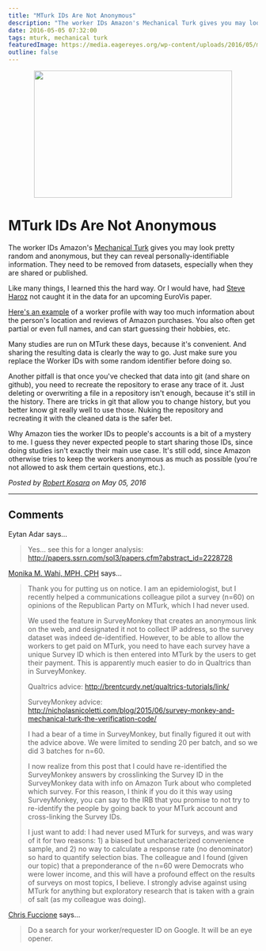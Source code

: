 ```yaml
---
title: "MTurk IDs Are Not Anonymous"
description: "The worker IDs Amazon's Mechanical Turk gives you may look pretty random and anonymous, but they can reveal personally-identifiable information. They need to be removed from datasets, especially when they are shared or published."
date: 2016-05-05 07:32:00
tags: mturk, mechanical turk
featuredImage: https://media.eagereyes.org/wp-content/uploads/2016/05/mturk.png
outline: false
---
```


<p align="center"><img src="https://media.eagereyes.org/wp-content/uploads/2016/05/mturk.png" width="400" height="257" /></p>

# MTurk IDs Are Not Anonymous

The worker IDs Amazon's <a href="https://www.mturk.com/">Mechanical Turk</a> gives you may look pretty random and anonymous, but they can reveal personally-identifiable information. They need to be removed from datasets, especially when they are shared or published.

Like many things, I learned this the hard way. Or I would have, had <a href="http://steveharoz.com/">Steve Haroz</a> not caught it in the data for an upcoming EuroVis paper.

<a href="https://www.amazon.com/gp/profile/A21R62CIBPAHCG">Here's an example</a> of a worker profile with way too much information about the person's location and reviews of Amazon purchases. You also often get partial or even full names, and can start guessing their hobbies, etc.

Many studies are run on MTurk these days, because it's convenient. And sharing the resulting data is clearly the way to go. Just make sure you replace the Worker IDs with some random identifier before doing so.

Another pitfall is that once you've checked that data into git (and share on github), you need to recreate the repository to erase any trace of it. Just deleting or overwriting a file in a repository isn't enough, because it's still in the history. There are tricks in git that allow you to change history, but you better know git really well to use those. Nuking the repository and recreating it with the cleaned data is the safer bet.

Why Amazon ties the worker IDs to people's accounts is a bit of a mystery to me. I guess they never expected people to start sharing those IDs, since doing studies isn't exactly their main use case. It's still odd, since Amazon otherwise tries to keep the workers anonymous as much as possible (you're not allowed to ask them certain questions, etc.).


_Posted by <a href="/about">Robert Kosara</a> on May 05, 2016_


<aside class="comments">

---
## Comments

Eytan Adar says…
>	Yes... see this for a longer analysis: http://papers.ssrn.com/sol3/papers.cfm?abstract_id=2228728

<a href="http://www.dethwench.com" rel="nofollow noopener" target="_blank">Monika M. Wahi, MPH, CPH</a> says…
>	Thank you for putting us on notice. I am an epidemiologist, but I recently helped a communications colleague pilot a survey (n=60) on opinions of the Republican Party on MTurk, which I had never used. 
>	
>	We used the feature in SurveyMonkey that creates an anonymous link on the web, and designated it not to collect IP address, so the survey dataset was indeed de-identified. However, to be able to allow the workers to get paid on MTurk, you need to have each survey have a unique Survey ID which is then entered into MTurk by the users to get their payment. This is apparently much easier to do in Qualtrics than in SurveyMonkey.
>	
>	Qualtrics advice: http://brentcurdy.net/qualtrics-tutorials/link/
>	
>	SurveyMonkey advice: http://nicholasnicoletti.com/blog/2015/06/survey-monkey-and-mechanical-turk-the-verification-code/
>	
>	I had a bear of a time in SurveyMonkey, but finally figured it out with the advice above. We were limited to sending 20 per batch, and so we did 3 batches for n=60.
>	
>	I now realize from this post that I could have re-identified the SurveyMonkey answers by crosslinking the Survey ID in the SurveyMonkey data with info on Amazon Turk about who completed which survey. For this reason, I think if you do it this way using SurveyMonkey, you can say to the IRB that you promise to not try to re-identify the people by going back to your MTurk account and cross-linking the Survey IDs.
>	
>	I just want to add: I had never used MTurk for surveys, and was wary of it for two reasons: 1) a biased but uncharacterized convenience sample, and 2) no way to calculate a response rate (no denominator) so hard to quantify selection bias. The colleague and I found (given our topic) that a preponderance of the n=60 were Democrats who were lower income, and this will have a profound effect on the results of surveys on most topics, I believe. I strongly advise against using MTurk for anything but exploratory research that is taken with a grain of salt (as my colleague was doing).

<a href="https://www.facebook.com/app_scoped_user_id/658228555/" rel="nofollow noopener" target="_blank">Chris Fuccione</a> says…
>	Do a search for your worker/requester ID on Google.  It will be an eye opener.

</aside>

